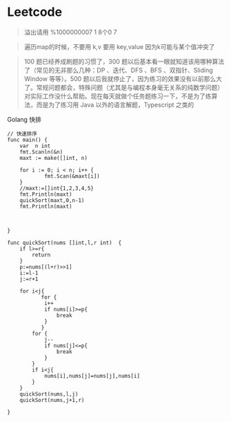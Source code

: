 # Leetcode


> 溢出请用 %1000000007  1 8个0 7 

> 遍历map的时候，不要用 k,v 要用 key,value 因为k可能与某个值冲突了

> 100 题已经养成刷题的习惯了，300 题以后基本看一眼就知道该用哪种算法了（常见的无非那么几种：DP 、迭代、DFS 、BFS 、双指针、Sliding Window 等等）。500 题以后我就停止了，因为练习的效果没有以前那么大了。常规问题都会，特殊问题（尤其是与编程本身毫无关系的纯数学问题）对实际工作没什么帮助。现在每天就做个任务题练习一下，不是为了练算法，而是为了练习用 Java 以外的语言解题，Typescript 之类的





Golang 快排

```Golang
// 快速排序
func main() {
	var  n int
	fmt.Scanln(&n)
	maxt := make([]int, n)

	for i := 0; i < n; i++ {
			fmt.Scan(&maxt[i])
	}
	//maxt:=[]int{1,2,3,4,5}
	fmt.Println(maxt)
	quickSort(maxt,0,n-1)
	fmt.Println(maxt)



}

func quickSort(nums []int,l,r int)  {
	if l>=r{
		return
	}
	p:=nums[(l+r)>>1]
	i:=l-1
	j:=r+1

	for i<j{
           for {
           	i++
           	if nums[i]>=p{
           		break
			}
		   }
		for {
			j--
			if nums[j]<=p{
				break
			}
		}
		if i<j{
			nums[i],nums[j]=nums[j],nums[i]
		}
	}
	quickSort(nums,l,j)
	quickSort(nums,j+1,r)

}
```



